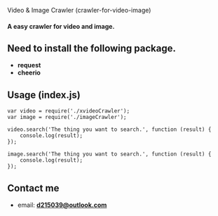 Video & Image Crawler (crawler-for-video-image)

####	A easy crawler for video and image.

##	Need to install the following package.
*	**request**
*	**cheerio**

##	Usage (index.js)

```
var video = require('./xvideoCrawler');
var image = require('./imageCrawler');

video.search('The thing you want to search.', function (result) {
	console.log(result);
});

image.search('The thing you want to search.', function (result) {
	console.log(result);
});

```

## Contact me
*	email: **d215039@outlook.com**
